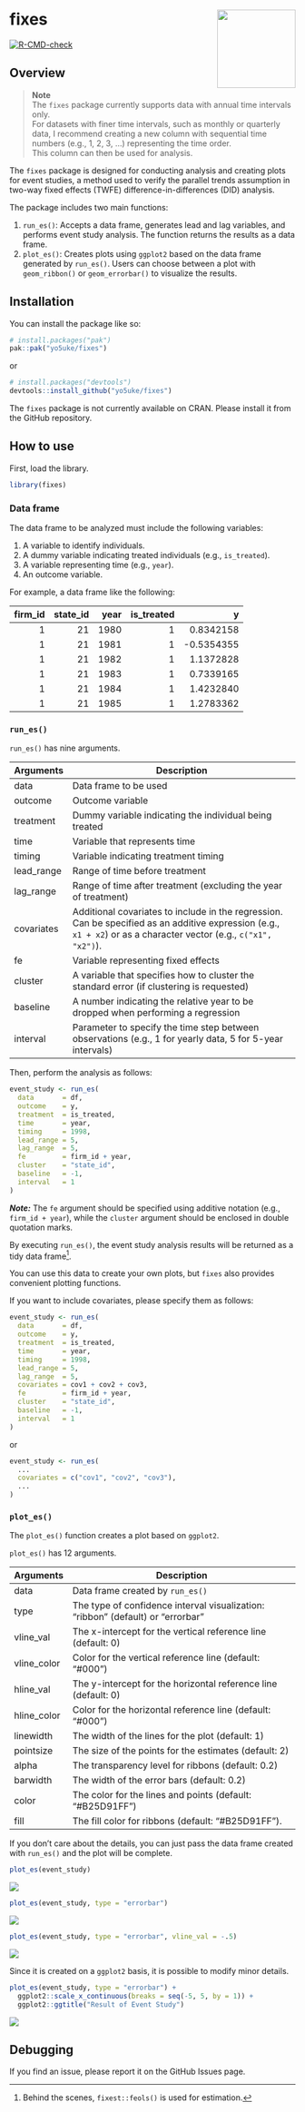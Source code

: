

<!-- README.md is generated from README.qmd. Please edit that file -->

# fixes <a><img src="man/figures/logo.png" align="right" height="138" /></a>

<!-- badges: start -->

[![R-CMD-check](https://github.com/yo5uke/fixes/actions/workflows/R-CMD-check.yaml/badge.svg)](https://github.com/yo5uke/fixes/actions/workflows/R-CMD-check.yaml)
<!-- badges: end -->

## Overview

> **Note**  
> The `fixes` package currently supports data with annual time intervals
> only.  
> For datasets with finer time intervals, such as monthly or quarterly
> data, I recommend creating a new column with sequential time numbers
> (e.g., 1, 2, 3, …) representing the time order.  
> This column can then be used for analysis.

The `fixes` package is designed for conducting analysis and creating
plots for event studies, a method used to verify the parallel trends
assumption in two-way fixed effects (TWFE) difference-in-differences
(DID) analysis.

The package includes two main functions:

1.  `run_es()`: Accepts a data frame, generates lead and lag variables,
    and performs event study analysis. The function returns the results
    as a data frame.
2.  `plot_es()`: Creates plots using `ggplot2` based on the data frame
    generated by `run_es()`. Users can choose between a plot with
    `geom_ribbon()` or `geom_errorbar()` to visualize the results.

## Installation

You can install the package like so:

``` r
# install.packages("pak")
pak::pak("yo5uke/fixes")
```

or

``` r
# install.packages("devtools")
devtools::install_github("yo5uke/fixes")
```

The `fixes` package is not currently available on CRAN. Please install
it from the GitHub repository.

## How to use

First, load the library.

``` r
library(fixes)
```

### Data frame

The data frame to be analyzed must include the following variables:

1.  A variable to identify individuals.
2.  A dummy variable indicating treated individuals (e.g.,
    `is_treated`).
3.  A variable representing time (e.g., `year`).
4.  An outcome variable.

For example, a data frame like the following:

| firm_id | state_id | year | is_treated |          y |
|--------:|---------:|-----:|-----------:|-----------:|
|       1 |       21 | 1980 |          1 |  0.8342158 |
|       1 |       21 | 1981 |          1 | -0.5354355 |
|       1 |       21 | 1982 |          1 |  1.1372828 |
|       1 |       21 | 1983 |          1 |  0.7339165 |
|       1 |       21 | 1984 |          1 |  1.4232840 |
|       1 |       21 | 1985 |          1 |  1.2783362 |

### `run_es()`

`run_es()` has nine arguments.

| Arguments | Description |
|----|----|
| data | Data frame to be used |
| outcome | Outcome variable |
| treatment | Dummy variable indicating the individual being treated |
| time | Variable that represents time |
| timing | Variable indicating treatment timing |
| lead_range | Range of time before treatment |
| lag_range | Range of time after treatment (excluding the year of treatment) |
| covariates | Additional covariates to include in the regression. Can be specified as an additive expression (e.g., `x1 + x2`) or as a character vector (e.g., `c("x1", "x2")`). |
| fe | Variable representing fixed effects |
| cluster | A variable that specifies how to cluster the standard error (if clustering is requested) |
| baseline | A number indicating the relative year to be dropped when performing a regression |
| interval | Parameter to specify the time step between observations (e.g., 1 for yearly data, 5 for 5-year intervals) |

Then, perform the analysis as follows:

``` r
event_study <- run_es(
  data       = df, 
  outcome    = y, 
  treatment  = is_treated, 
  time       = year, 
  timing     = 1998, 
  lead_range = 5, 
  lag_range  = 5, 
  fe         = firm_id + year, 
  cluster    = "state_id", 
  baseline   = -1, 
  interval   = 1
)
```

***Note:*** The `fe` argument should be specified using additive
notation (e.g., `firm_id + year`), while the `cluster` argument should
be enclosed in double quotation marks.

By executing `run_es()`, the event study analysis results will be
returned as a tidy data frame[^1].

You can use this data to create your own plots, but `fixes` also
provides convenient plotting functions.

If you want to include covariates, please specify them as follows:

``` r
event_study <- run_es(
  data       = df, 
  outcome    = y, 
  treatment  = is_treated, 
  time       = year, 
  timing     = 1998, 
  lead_range = 5, 
  lag_range  = 5, 
  covariates = cov1 + cov2 + cov3, 
  fe         = firm_id + year, 
  cluster    = "state_id", 
  baseline   = -1, 
  interval   = 1
)
```

or

``` r
event_study <- run_es(
  ...
  covariates = c("cov1", "cov2", "cov3"), 
  ...
)
```

### `plot_es()`

The `plot_es()` function creates a plot based on `ggplot2`.

`plot_es()` has 12 arguments.

| Arguments | Description |
|----|----|
| data | Data frame created by `run_es()` |
| type | The type of confidence interval visualization: “ribbon” (default) or “errorbar” |
| vline_val | The x-intercept for the vertical reference line (default: 0) |
| vline_color | Color for the vertical reference line (default: “\#000”) |
| hline_val | The y-intercept for the horizontal reference line (default: 0) |
| hline_color | Color for the horizontal reference line (default: “\#000”) |
| linewidth | The width of the lines for the plot (default: 1) |
| pointsize | The size of the points for the estimates (default: 2) |
| alpha | The transparency level for ribbons (default: 0.2) |
| barwidth | The width of the error bars (default: 0.2) |
| color | The color for the lines and points (default: “\#B25D91FF”) |
| fill | The fill color for ribbons (default: “\#B25D91FF”). |

If you don’t care about the details, you can just pass the data frame
created with `run_es()` and the plot will be complete.

``` r
plot_es(event_study)
```

![](README_files/figure-commonmark/unnamed-chunk-4-1.png)

``` r
plot_es(event_study, type = "errorbar")
```

![](README_files/figure-commonmark/unnamed-chunk-5-1.png)

``` r
plot_es(event_study, type = "errorbar", vline_val = -.5)
```

![](README_files/figure-commonmark/unnamed-chunk-6-1.png)

Since it is created on a `ggplot2` basis, it is possible to modify minor
details.

``` r
plot_es(event_study, type = "errorbar") + 
  ggplot2::scale_x_continuous(breaks = seq(-5, 5, by = 1)) + 
  ggplot2::ggtitle("Result of Event Study")
```

![](README_files/figure-commonmark/unnamed-chunk-7-1.png)

## Debugging

If you find an issue, please report it on the GitHub Issues page.

[^1]: Behind the scenes, `fixest::feols()` is used for estimation.
